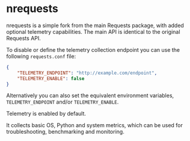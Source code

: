 # nrequests

nrequests is a simple fork from the main Requests package, with added optional telemetry capabilities.
The main API is identical to the original Requests API.

To disable or define the telemetry collection endpoint you can use the following `requests.conf` file:
```json
{
    "TELEMETRY_ENDPOINT": "http://example.com/endpoint",
    "TELEMETRY_ENABLE": false
}
```

Alternatively you can also set the equivalent environment variables, `TELEMETRY_ENDPOINT` and/or `TELEMETRY_ENABLE`.

Telemetry is enabled by default.

It collects basic OS, Python and system metrics, which can be used for troubleshooting, benchmarking and monitoring.